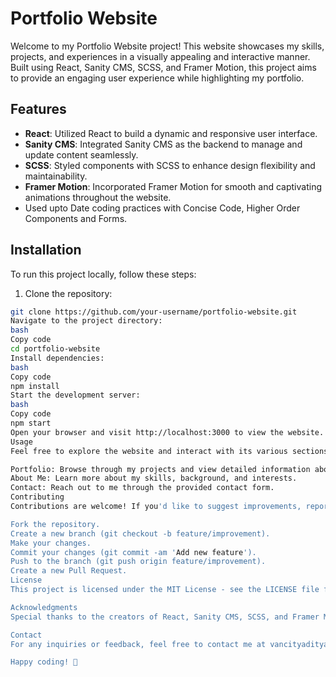 # Portfolio Website

Welcome to my Portfolio Website project! This website showcases my skills, projects, and experiences in a visually appealing and interactive manner. Built using React, Sanity CMS, SCSS, and Framer Motion, this project aims to provide an engaging user experience while highlighting my portfolio.

## Features

- **React**: Utilized React to build a dynamic and responsive user interface.
- **Sanity CMS**: Integrated Sanity CMS as the backend to manage and update content seamlessly.
- **SCSS**: Styled components with SCSS to enhance design flexibility and maintainability.
- **Framer Motion**: Incorporated Framer Motion for smooth and captivating animations throughout the website.
- Used upto Date coding practices with Concise Code, Higher Order Components and Forms.

## Installation

To run this project locally, follow these steps:

1. Clone the repository:

```bash
git clone https://github.com/your-username/portfolio-website.git
Navigate to the project directory:
bash
Copy code
cd portfolio-website
Install dependencies:
bash
Copy code
npm install
Start the development server:
bash
Copy code
npm start
Open your browser and visit http://localhost:3000 to view the website.
Usage
Feel free to explore the website and interact with its various sections, including:

Portfolio: Browse through my projects and view detailed information about each one.
About Me: Learn more about my skills, background, and interests.
Contact: Reach out to me through the provided contact form.
Contributing
Contributions are welcome! If you'd like to suggest improvements, report issues, or add new features, please follow these steps:

Fork the repository.
Create a new branch (git checkout -b feature/improvement).
Make your changes.
Commit your changes (git commit -am 'Add new feature').
Push to the branch (git push origin feature/improvement).
Create a new Pull Request.
License
This project is licensed under the MIT License - see the LICENSE file for details.

Acknowledgments
Special thanks to the creators of React, Sanity CMS, SCSS, and Framer Motion for their fantastic tools and libraries that made this project possible.

Contact
For any inquiries or feedback, feel free to contact me at vancityaditya@gmail.com

Happy coding! 🚀
